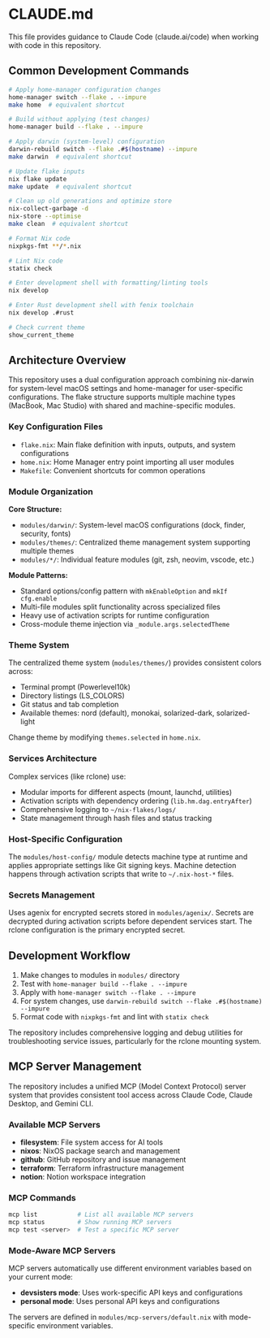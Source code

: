 # CLAUDE.md

This file provides guidance to Claude Code (claude.ai/code) when working with code in this repository.

## Common Development Commands

```bash
# Apply home-manager configuration changes
home-manager switch --flake . --impure
make home  # equivalent shortcut

# Build without applying (test changes)
home-manager build --flake . --impure

# Apply darwin (system-level) configuration
darwin-rebuild switch --flake .#$(hostname) --impure
make darwin  # equivalent shortcut

# Update flake inputs
nix flake update
make update  # equivalent shortcut

# Clean up old generations and optimize store
nix-collect-garbage -d
nix-store --optimise
make clean  # equivalent shortcut

# Format Nix code
nixpkgs-fmt **/*.nix

# Lint Nix code
statix check

# Enter development shell with formatting/linting tools
nix develop

# Enter Rust development shell with fenix toolchain
nix develop .#rust

# Check current theme
show_current_theme
```

## Architecture Overview

This repository uses a dual configuration approach combining nix-darwin for system-level macOS settings and home-manager for user-specific configurations. The flake structure supports multiple machine types (MacBook, Mac Studio) with shared and machine-specific modules.

### Key Configuration Files
- `flake.nix`: Main flake definition with inputs, outputs, and system configurations
- `home.nix`: Home Manager entry point importing all user modules
- `Makefile`: Convenient shortcuts for common operations

### Module Organization

**Core Structure:**
- `modules/darwin/`: System-level macOS configurations (dock, finder, security, fonts)
- `modules/themes/`: Centralized theme management system supporting multiple themes
- `modules/*/`: Individual feature modules (git, zsh, neovim, vscode, etc.)

**Module Patterns:**
- Standard options/config pattern with `mkEnableOption` and `mkIf cfg.enable`
- Multi-file modules split functionality across specialized files
- Heavy use of activation scripts for runtime configuration
- Cross-module theme injection via `_module.args.selectedTheme`

### Theme System
The centralized theme system (`modules/themes/`) provides consistent colors across:
- Terminal prompt (Powerlevel10k)
- Directory listings (LS_COLORS) 
- Git status and tab completion
- Available themes: nord (default), monokai, solarized-dark, solarized-light

Change theme by modifying `themes.selected` in `home.nix`.

### Services Architecture
Complex services (like rclone) use:
- Modular imports for different aspects (mount, launchd, utilities)
- Activation scripts with dependency ordering (`lib.hm.dag.entryAfter`)
- Comprehensive logging to `~/nix-flakes/logs/`
- State management through hash files and status tracking

### Host-Specific Configuration
The `modules/host-config/` module detects machine type at runtime and applies appropriate settings like Git signing keys. Machine detection happens through activation scripts that write to `~/.nix-host-*` files.

### Secrets Management
Uses agenix for encrypted secrets stored in `modules/agenix/`. Secrets are decrypted during activation scripts before dependent services start. The rclone configuration is the primary encrypted secret.

## Development Workflow

1. Make changes to modules in `modules/` directory
2. Test with `home-manager build --flake . --impure` 
3. Apply with `home-manager switch --flake . --impure`
4. For system changes, use `darwin-rebuild switch --flake .#$(hostname) --impure`
5. Format code with `nixpkgs-fmt` and lint with `statix check`

The repository includes comprehensive logging and debug utilities for troubleshooting service issues, particularly for the rclone mounting system.

## MCP Server Management

The repository includes a unified MCP (Model Context Protocol) server system that provides consistent tool access across Claude Code, Claude Desktop, and Gemini CLI.

### Available MCP Servers
- **filesystem**: File system access for AI tools
- **nixos**: NixOS package search and management  
- **github**: GitHub repository and issue management
- **terraform**: Terraform infrastructure management
- **notion**: Notion workspace integration

### MCP Commands
```bash
mcp list           # List all available MCP servers
mcp status         # Show running MCP servers  
mcp test <server>  # Test a specific MCP server
```

### Mode-Aware MCP Servers
MCP servers automatically use different environment variables based on your current mode:
- **devsisters mode**: Uses work-specific API keys and configurations
- **personal mode**: Uses personal API keys and configurations

The servers are defined in `modules/mcp-servers/default.nix` with mode-specific environment variables.